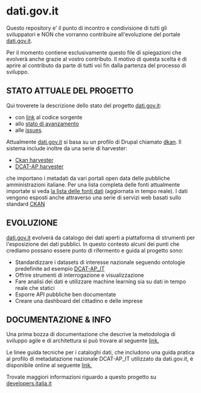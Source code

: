 # dati.gov.it

Questo repository e' il punto di incontro e condivisione di tutti gli sviluppatori e NON che vorranno contribuire
all'evoluzione del portale [dati.gov.it](http://dati.gov.it).

Per il momento contiene esclusivamente questo file di spiegazioni che evolverà anche
grazie al vostro contributo. Il motivo di questa scelta è di aprire al contributo da parte di tutti voi fin
dalla partenza del processo di sviluppo.

## STATO ATTUALE DEL PROGETTO

Qui troverete la descrizione dello stato del progetto [dati.gov.it](http://dati.gov.it):
- con [link](https://github.com/FormezPA/dkan) al codice sorgente
- allo [stato di avanzamento](https://github.com/italia/dati.gov.it/projects)
- alle [issues](https://github.com/italia/dati.gov.it/issues).

Attualmente [dati.gov.it](http://dati.gov.it) si basa su un profilo di Drupal chiamato [dkan](https://github.com/FormezPA/dkan).  Il sistema include inoltre da una serie di harvester:

- [Ckan harvester](https://github.com/FormezPA/dkan_harvest_ckan)
- [DCAT-AP harvester](https://github.com/FormezPA/dkan_harvest_dcatap)

che importano i metadati da vari portali open data delle pubbliche amministrazioni italiane. Per una lista completa delle fonti attualmente importate si veda [la lista delle fonti dati](http://www.dati.gov.it/admin/harvest-sources-export) (aggiornata in tempo reale).
I dati vengono esposti anche attraverso una serie di servizi web basati sullo standard [CKAN](http://docs.ckan.org/en/latest/api/)

## EVOLUZIONE

[dati.gov.it](http://dati.gov.it) evolverá da catalogo dei dati aperti a piattaforma di strumenti per l'esposizione dei dati pubblici. In questo contesto
alcuni dei punti che crediamo possano essere punto di rifermento e guida al progetto sono:

- Standardizzare i datasets di interesse nazionale seguendo ontologie predefinite ad esempio [DCAT-AP_IT](http://guida-pratica-dcat-ap-it.readthedocs.io/en/latest/guida.html)
- Offrire strumenti di interrogazione e visualizzazione
- Fare analisi dei dati e utilizzare machine learning sia su dati in tempo reale che statici
- Esporre API pubbliche ben documentate
- Creare una dashboard del cittadino e delle imprese

## DOCUMENTAZIONE & INFO

Una prima bozza di documentazione che descrive la metodologia di sviluppo agile e di architettura si può trovare al
seguente [link.](https://docs.google.com/document/d/1dCfbpwmkl-U2kreykRY8YXJct6GOe-r_3qjism5wI2Y/edit)

Le linee guida tecniche per i cataloghi dati, che includono una guida pratica al profilo di metadatazione nazionale DCAT-AP_IT utilizzato da dati.gov.it, è disponibile online al seguente [link.](http://linee-guida-cataloghi-dati-profilo-dcat-ap-it.readthedocs.io/it/latest/)

Trovate maggiori informazioni riguardo a questo progetto su [developers.italia.it](https://developers.italia.it/it/datigov/)
